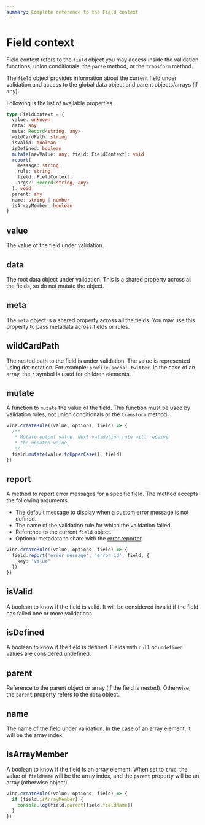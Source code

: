 ```yaml
---
summary: Complete reference to the Field context
---
```


# Field context

Field context refers to the `field` object you may access inside the validation functions, union conditionals, the `parse` method, or the `transform` method.

The `field` object provides information about the current field under validation and access to the global data object and parent objects/arrays (if any).

Following is the list of available properties.

```ts
type FieldContext = {
  value: unknown
  data: any
  meta: Record<string, any>
  wildCardPath: string
  isValid: boolean
  isDefined: boolean
  mutate(newValue: any, field: FieldContext): void
  report(
    message: string,
    rule: string,
    field: FieldContext,
    args?: Record<string, any>
  ): void
  parent: any
  name: string | number
  isArrayMember: boolean
}
```

## value

The value of the field under validation.

## data

The root data object under validation. This is a shared property across all the fields, so do not mutate the object.

## meta

The `meta` object is a shared property across all the fields. You may use this property to pass metadata across fields or rules.

## wildCardPath

The nested path to the field is under validation. The value is represented using dot notation. For example: `profile.social.twitter`. In the case of an array, the `*` symbol is used for children elements.

## mutate

A function to `mutate` the value of the field. This function must be used by validation rules, not union conditionals or the `transform` method.

```ts
vine.createRule((value, options, field) => {
  /**
   * Mutate output value. Next validation rule will receive
   * the updated value
   */
  field.mutate(value.toUpperCase(), field)
})
```

## report

A method to report error messages for a specific field. The method accepts the following arguments.

- The default message to display when a custom error message is not defined.
- The name of the validation rule for which the validation failed.
- Reference to the current `field` object.
- Optional metadata to share with the [error reporter](./error_reporter.md). 

```ts
vine.createRule((value, options, field) => {
  field.report('error message', 'error_id', field, {
    key: 'value'
  })
})
```

## isValid

A boolean to know if the field is valid. It will be considered invalid if the field has failed one or more validations.

## isDefined

A boolean to know if the field is defined. Fields with `null` or `undefined` values are considered undefined.

## parent

Reference to the parent object or array (if the field is nested). Otherwise, the `parent` property refers to the `data` object.

## name

The name of the field under validation. In the case of an array element, it will be the array index.

## isArrayMember

A boolean to know if the field is an array element. When set to `true`, the value of `fieldName` will be the array index, and the `parent` property will be an array (otherwise object).

```ts
vine.createRule((value, options, field) => {
  if (field.isArrayMember) {
    console.log(field.parent[field.fieldName])
  }
})
```
